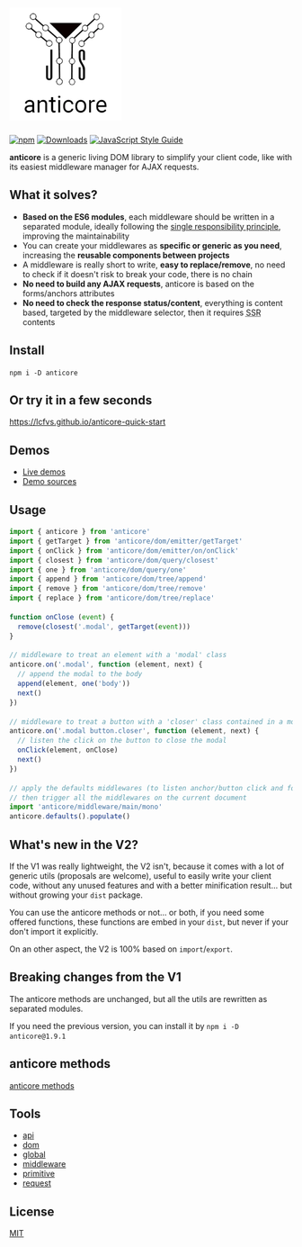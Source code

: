 # <a name="reference"><img alt="anticore" src="./logo.png" title="anticore" width="200" /></a>

[![npm](https://img.shields.io/npm/v/anticore.svg?style=plastic)]()
[![Downloads](https://img.shields.io/npm/dt/anticore.svg?style=plastic)]()
[![JavaScript Style Guide](https://img.shields.io/badge/code_style-standard-brightgreen.svg)](https://standardjs.com)

**anticore** is a generic living DOM library to simplify your client code, like with its easiest middleware manager for
AJAX requests.

## <a name="what-it-solves">What it solves?</a>

* **Based on the ES6 modules**, each middleware should be written in a separated module, ideally following the [single responsibility principle](https://en.wikipedia.org/wiki/Single_responsibility_principle), improving the maintainability
* You can create your middlewares as **specific or generic as you need**, increasing the **reusable components between projects**
* A middleware is really short to write, **easy to replace/remove**, no need to check if it doesn't risk to break your code, there is no chain
* **No need to build any AJAX requests**, anticore is based on the forms/anchors attributes
* **No need to check the response status/content**, everything is content based, targeted by the middleware selector, then it requires <abbr title="Server-Side Rendering">SSR</abbr> contents

## <a name="install">Install</a>

`npm i -D anticore`

## <a name="quick-start">Or try it in a few seconds</a>

https://lcfvs.github.io/anticore-quick-start

## <a name="demos">Demos</a>

* [Live demos](http://lcfvs.github.io/anticore)
* [Demo sources](https://github.com/Lcfvs/anticore/tree/gh-pages)

## <a name="usage">Usage</a>

```js
import { anticore } from 'anticore'
import { getTarget } from 'anticore/dom/emitter/getTarget'
import { onClick } from 'anticore/dom/emitter/on/onClick'
import { closest } from 'anticore/dom/query/closest'
import { one } from 'anticore/dom/query/one'
import { append } from 'anticore/dom/tree/append'
import { remove } from 'anticore/dom/tree/remove'
import { replace } from 'anticore/dom/tree/replace'

function onClose (event) {
  remove(closest('.modal', getTarget(event)))
}

// middleware to treat an element with a 'modal' class
anticore.on('.modal', function (element, next) {
  // append the modal to the body
  append(element, one('body'))
  next() 
})

// middleware to treat a button with a 'closer' class contained in a modal 
anticore.on('.modal button.closer', function (element, next) {
  // listen the click on the button to close the modal
  onClick(element, onClose)
  next() 
})

// apply the defaults middlewares (to listen anchor/button click and form submit)
// then trigger all the middlewares on the current document 
import 'anticore/middleware/main/mono'
anticore.defaults().populate()
```

## <a name="what-s-new-in-the-v2">What's new in the V2?</a>

If the V1 was really lightweight, the V2 isn't, because it comes with a lot of generic utils (proposals are
welcome), useful to easily write your client code, without any unused features and with a better
minification result... but without growing your `dist` package.

You can use the anticore methods or not... or both, if you need some offered functions, these functions are
embed in your `dist`, but never if your don't import it explicitly.

On an other aspect, the V2 is 100% based on `import`/`export`.

## <a name="breaking-changes-from-the-v1">Breaking changes from the V1</a>

The anticore methods are unchanged, but all the utils are rewritten as separated modules.

If you need the previous version, you can install it by `npm i -D anticore@1.9.1`


## <a name="anticore-methods">anticore methods</a>

[anticore methods](https://github.com/Lcfvs/anticore/blob/master/anticore.md#reference)

## <a name="tools">Tools</a>

* [api](https://github.com/Lcfvs/anticore/blob/master/api/#reference)
* [dom](https://github.com/Lcfvs/anticore/blob/master/dom/#reference)
* [global](https://github.com/Lcfvs/anticore/blob/master/global/#reference)
* [middleware](https://github.com/Lcfvs/anticore/blob/master/global/#reference)
* [primitive](https://github.com/Lcfvs/anticore/blob/master/primitive/#reference)
* [request](https://github.com/Lcfvs/anticore/blob/master/request/#reference)

## <a name="license">License</a>

[MIT](https://github.com/Lcfvs/anticore/blob/master/licence.md)
